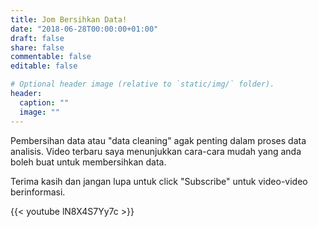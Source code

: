 ```yaml
---
title: Jom Bersihkan Data!
date: "2018-06-28T00:00:00+01:00"
draft: false
share: false
commentable: false
editable: false

# Optional header image (relative to `static/img/` folder).
header:
  caption: ""
  image: ""
---
```


Pembersihan data atau "data cleaning" agak penting dalam proses data analisis. Video terbaru saya menunjukkan cara-cara mudah yang anda boleh buat untuk membersihkan data.

Terima kasih dan jangan lupa untuk click "Subscribe" untuk video-video berinformasi.

{{< youtube lN8X4S7Yy7c >}}
